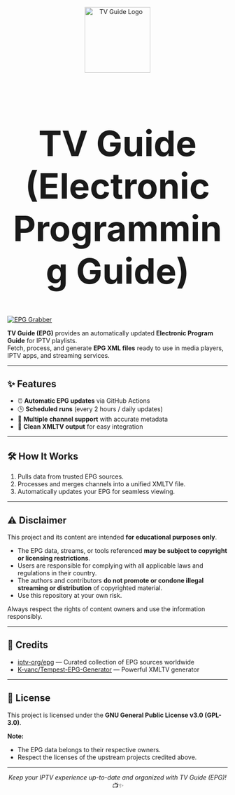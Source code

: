 <p align="center">
  <img src="https://cdn.worldvectorlogo.com/logos/tv-guide.svg" alt="TV Guide Logo" width="150"/><br>
</p>
<h1 align="center" style="font-size:80px; font-weight:bold; color:#1a1a1a;">
  TV Guide (Electronic Programming Guide)
</h1>

[![EPG Grabber](https://github.com/senvora/tvguide/actions/workflows/epg-grabber.yml/badge.svg)](https://github.com/senvora/tvguide/actions/workflows/epg-grabber.yml)

**TV Guide (EPG)** provides an automatically updated **Electronic Program Guide** for IPTV playlists.  
Fetch, process, and generate **EPG XML files** ready to use in media players, IPTV apps, and streaming services.  

---

## ✨ Features

- ⏰ **Automatic EPG updates** via GitHub Actions  
- 🕒 **Scheduled runs** (every 2 hours / daily updates)  
- 📡 **Multiple channel support** with accurate metadata  
- 📄 **Clean XMLTV output** for easy integration  

---

## 🛠 How It Works

1. Pulls data from trusted EPG sources.  
2. Processes and merges channels into a unified XMLTV file.  
3. Automatically updates your EPG for seamless viewing.  

---

## ⚠️ Disclaimer

This project and its content are intended **for educational purposes only**.  

- The EPG data, streams, or tools referenced **may be subject to copyright or licensing restrictions**.  
- Users are responsible for complying with all applicable laws and regulations in their country.  
- The authors and contributors **do not promote or condone illegal streaming or distribution** of copyrighted material.  
- Use this repository at your own risk.  

Always respect the rights of content owners and use the information responsibly.

---

## 🙏 Credits

- [iptv-org/epg](https://github.com/iptv-org/epg) — Curated collection of EPG sources worldwide  
- [K-vanc/Tempest-EPG-Generator](https://github.com/K-vanc/Tempest-EPG-Generator) — Powerful XMLTV generator  

---

## 📜 License

This project is licensed under the **GNU General Public License v3.0 (GPL-3.0)**.  

**Note:**  
- The EPG data belongs to their respective owners.  
- Respect the licenses of the upstream projects credited above.  

---

<p align="center">
  <em>Keep your IPTV experience up-to-date and organized with TV Guide (EPG)! 📺✨</em>
</p>
